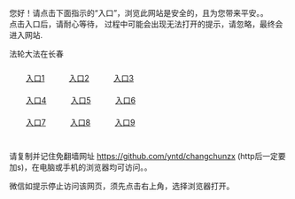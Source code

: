 您好！请点击下面指示的“入口”，浏览此网站是安全的，且为您带来平安。。 <br/>
点击入口后，请耐心等待， 过程中可能会出现无法打开的提示，请忽略，最终会进入网站. </br>

法轮大法在长春<br/>
<div style="padding:10px"><a style="margin:20px" target="_blank" href="https://d30avfxfi8nqif.cloudfront.net/2Qpsp?vdmtnzue" id="ccLink1" rel="nofollow">入口1</a> <a target="_blank" style="margin:20px" href="https://dwktkbaje4r8g.cloudfront.net/2Qpsp?zfbhu" id="ccLink2" rel="nofollow">入口2</a> <a style="margin:20px" target="_blank" href="https://d3vlmjh6nloa3f.cloudfront.net/2Qpsp?qskgnd" id="ccLink3" rel="nofollow">入口3</a></div>

<div style="padding:10px" ><a style="margin:20px" target="_blank" href="https://d30avfxfi8nqif.cloudfront.net/2Qpsp?vdmtnzue" id="ccLink4" rel="nofollow">入口4</a> <a style="margin:20px" href="https://dwktkbaje4r8g.cloudfront.net/2Qpsp?zfbhu" target="_blank" id="ccLink5" rel="nofollow">入口5</a> <a style="margin:20px" href="https://d3vlmjh6nloa3f.cloudfront.net/2Qpsp?qskgnd" target="_blank" id="ccLink6" rel="nofollow">入口6</a></div>

<div style="padding:10px"><a style="margin:20px" target="_blank" href="https://d30avfxfi8nqif.cloudfront.net/2Qpsp?vdmtnzue" id="ccLink7" rel="nofollow">入口7</a> <a style="margin:20px" href="https://dwktkbaje4r8g.cloudfront.net/2Qpsp?zfbhu" target="_blank" id="ccLink8" rel="nofollow">入口8</a> <a style="margin:20px" target="_blank" href="https://d3vlmjh6nloa3f.cloudfront.net/2Qpsp?qskgnd" id="ccLink9" rel="nofollow">入口9</a></div>

<br/>



请复制并记住免翻墙网址 https://github.com/yntd/changchunzx (http后一定要加s)，在电脑或手机的浏览器均可访问。。<br/>

微信如提示停止访问该网页，须先点击右上角，选择浏览器打开。
